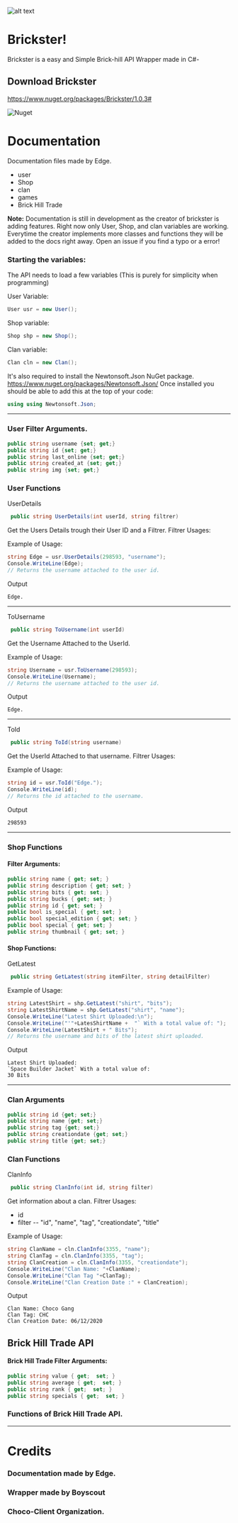 ![alt text](https://media.discordapp.net/attachments/719985228805832744/721704602600210501/unknown.png)


# Brickster!

Brickster is a easy and Simple Brick-hill API Wrapper made in C#-

## Download Brickster
https://www.nuget.org/packages/Brickster/1.0.3#

![Nuget](https://img.shields.io/nuget/dt/Brickster?color=%23ff&label=Downloads&logo=C&logoColor=%23fff&style=plastic)


# Documentation

Documentation files made by Edge.

 - user
 - Shop
 - clan
 - games
 - Brick Hill Trade

**Note:** Documentation is still in development as the creator of brickster is adding features. Right now only User, Shop, and clan variables are working. Everytime the creator implements more classes and functions they will be added to the docs right away. Open an issue if you find a typo or a error!
### Starting the variables:

The API needs to load a few variables (This is purely for simplicity when programming)

User Variable:
```csharp
User usr = new User();
```
Shop variable:
```csharp
Shop shp = new Shop();
```
Clan variable:
```csharp
Clan cln = new Clan();
```

It's also required to install the Newtonsoft.Json NuGet package.
https://www.nuget.org/packages/Newtonsoft.Json/
Once installed you should be able to add this at the top of your code:
```csharp
using using Newtonsoft.Json;
```

---
### User Filter Arguments.
```csharp
public string username {set; get;}
public string id {set; get;}
public string last_online {set; get;}
public string created_at {set; get;}
public string img {set; get;}
```
### User Functions

UserDetails
  ```csharp
   public string UserDetails(int userId, string filtrer)
   ```
Get the Users Details trough their User ID and a Filtrer.
Filtrer Usages:

Example of Usage:

```csharp
string Edge = usr.UserDetails(298593, "username");
Console.WriteLine(Edge);
// Returns the username attached to the user id.
```
Output

`Edge.`

---

ToUsername 
  ```csharp
   public string ToUsername(int userId)
   ```
Get the Username Attached to the UserId.

Example of Usage:

```csharp
string Username = usr.ToUsername(298593);
Console.WriteLine(Username);
// Returns the username attached to the user id.
```
Output

`Edge.`

---

ToId 
  ```csharp
   public string ToId(string username)
   ```
Get the UserId Attached to that username.
Filtrer Usages:



Example of Usage:

```csharp
string id = usr.ToId("Edge.");
Console.WriteLine(id);
// Returns the id attached to the username.
```
Output

`298593`

---
### Shop Functions
#### Filter Arguments:
```csharp
public string name { get; set; }
public string description { get; set; } 
public string bits { get; set; }
public string bucks { get; set; }  
public string id { get; set; }
public bool is_special { get; set; }
public bool special_edition { get; set; } 
public bool special { get; set; } 
public string thumbnail { get; set; }

```
#### Shop Functions: 
GetLatest
  ```csharp
   public string GetLatest(string itemFilter, string detailFilter)
   ```


Example of Usage:

```csharp
string LatestShirt = shp.GetLatest("shirt", "bits");
string LatestShirtName = shp.GetLatest("shirt", "name");
Console.WriteLine("Latest Shirt Uploaded:\n");
Console.WriteLine("'"+LatesShirtName +  "` With a total value of: ");
Console.WriteLine(LatestShirt + " Bits");
// Returns the username and bits of the latest shirt uploaded.
```
Output

```
Latest Shirt Uploaded:
`Space Builder Jacket` With a total value of:
30 Bits
```
---
### Clan Arguments
```csharp
public string id {get; set;}
public string name {get; set;}
public string tag {get; set;}
public string creationdate {get; set;}
public string title {get; set;}
```
### Clan Functions
ClanInfo
  ```csharp
   public string ClanInfo(int id, string filter)
   ```
Get information about a clan.
Filtrer Usages:

 - id 
 - filter -- "id", "name", "tag", "creationdate", "title"


Example of Usage:

```csharp
string ClanName = cln.ClanInfo(3355, "name");
string ClanTag = cln.ClanInfo(3355, "tag");
string ClanCreation = cln.ClanInfo(3355, "creationdate");
Console.WriteLine("Clan Name: "+ClanName);
Console.WriteLine("Clan Tag "+ClanTag);
Console.WriteLine("Clan Creation Date :" + ClanCreation);
```
Output

```
Clan Name: Choco Gang
Clan Tag: CHC
Clan Creation Date: 06/12/2020
```
## Brick Hill Trade API
#### Brick Hill Trade Filter Arguments:
```csharp
public string value { get;  set; } 
public string average { get;  set; } 
public string rank { get;  set; } 
public string specials { get;  set; }
```
### Functions of Brick Hill Trade API.

---
# Credits

### Documentation made by Edge.
### Wrapper made by Boyscout
### Choco-Client Organization.
